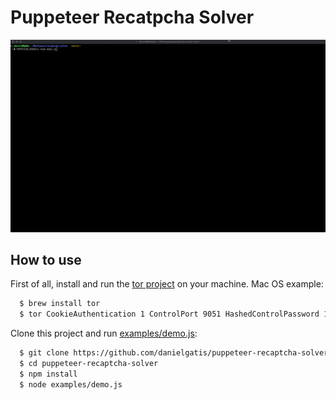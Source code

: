 # Puppeteer Recatpcha Solver

![demo](demo.gif)

## How to use

First of all, install and run the [tor project](https://www.torproject.org/) on your machine. Mac OS example:

```sh
  $ brew install tor
  $ tor CookieAuthentication 1 ControlPort 9051 HashedControlPassword 16:DB4D0D522B4946F560DBA4D9B0E47C8BA3BC2A3F7CD69C4E30581900BF
```

Clone this project and run [examples/demo.js](examples/demo.js):

```sh
  $ git clone https://github.com/danielgatis/puppeteer-recaptcha-solver.git
  $ cd puppeteer-recaptcha-solver
  $ npm install
  $ node examples/demo.js
```
